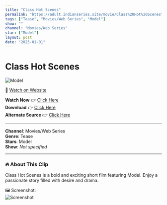 ```yaml
---
title: "Class Hot Scenes"
permalink: "https://adult.indianseries.site/movie/Class%20Hot%20Scenes"
tags: ["Tease", "Movies/Web Series", "Model"]
show: ""
channel: "Movies/Web Series"
star: ["Model"]
layout: post
date: "2025-01-01"
---
```


# Class Hot Scenes

![Model](https://shorts.desisins.com/wp-content/uploads/2023/05/Class-hot-scenes-shorts.desisins.com_.jpg)

🔗 [Watch on Website](https://adult.indianseries.site/movie/Class%20Hot%20Scenes)

**Watch Now** 👉 [Click Here](https://adult.indianseries.site/movie/Class%20Hot%20Scenes)  
**Download** 👉 [Click Here](https://adult.indianseries.site/movie/Class%20Hot%20Scenes)  
**Alternate Source** 👉 [Click Here](https://adult.indianseries.site/movie/Class%20Hot%20Scenes)

---

**Channel**: Movies/Web Series  
**Genre**: Tease  
**Stars**: Model  
**Show**: *Not specified*

---

### 🔥 About This Clip

Class Hot Scenes is a bold and exciting short film featuring Model. Enjoy a passionate story filled with desire and drama.
 
🖼️ Screenshot:  
![Screenshot](https://shorts.desisins.com/wp-content/uploads/2023/05/Class-hot-scenes-shorts.desisins.com_.jpg)
